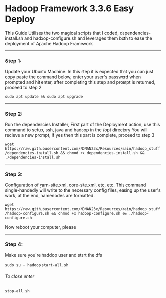 # Hadoop Framework 3.3.6 Easy Deploy

This Guide Utilises the two magical scripts that I coded, dependencies-install.sh and hadoop-configure.sh and leverages them both to ease the deployment of Apache Hadoop Framework

-- -
### Step 1:
Update your Ubuntu Machine:
In this step it is expected that you can just copy paste the command below, enter your user's password when prompted and hit enter, after completing this step and prompt is returned, proceed to step 2

```sudo apt update && sudo apt upgrade```

-- -
### Step 2:
Run the dependencies Installer, First part of the Deployment action, use this command to setup, ssh, java and hadoop in the /opt directory
You will recieve a new prompt, if yes then this part is complete, proceed to step 3

```wget https://raw.githubusercontent.com/NONAN23x/Resources/main/hadoop_stuff/dependencies-install.sh && chmod +x dependencies-install.sh && ./dependencies-install.sh```

-- -
### Step 3:
Configuration of yarn-site.xml, core-site.xml, etc, etc.
This command single-handedly will write to the necessary config files, easing up the user's work, at the end, namenodes are formatted.

```wget https://raw.githubusercontent.com/NONAN23x/Resources/main/hadoop_stuff/hadoop-configure.sh && chmod +x hadoop-configure.sh && ./hadoop-configure.sh```

Now reboot your computer, please

-- -
### Step 4:
Make sure you're haddop user and start the dfs

`sudo su - hadoop`
`start-all.sh`

###### To close enter
`stop-all.sh`
